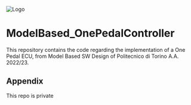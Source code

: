 ![Logo](https://upload.wikimedia.org/wikipedia/it/4/47/Logo_PoliTo_dal_2021_blu.png)

# ModelBased_OnePedalController

This repository contains the code regarding the implementation of a One Pedal ECU, from Model Based SW Design of Politecnico di Torino A.A. 2022/23.

## Appendix

This repo is private
